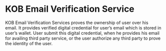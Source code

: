 #  KOB Email Verification Service

KOB Email Verification Services proves the ownership of user over his email. It provides verified digital credential for user’s email which is stored in user’s wallet. User submit this digital credential, when he provides his email for availing third party service, or the user authorize any third party to prove the identity of the user. 